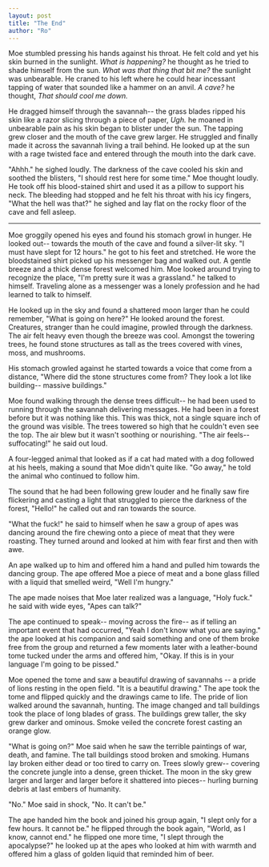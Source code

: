 ```yaml
---
layout: post
title: "The End"
author: "Ro"
---
```


<!--
Prompt: 

Well, dang. You managed to sleep through the end of the world.
-->

Moe stumbled pressing his hands against his throat. He felt cold and yet his skin burned in the sunlight. *What is happening?* he thought as he tried to shade himself from the sun. *What was that thing that bit me?* the sunlight was unbearable. He craned to his left where he could hear incessant tapping of water that sounded like a hammer on an anvil. *A cave?* he thought, *That should cool me down.* 

He dragged himself through the savannah-- the grass blades ripped his skin like a razor slicing through a piece of paper, *Ugh.* he moaned in unbearable pain as his skin began to blister under the sun. The tapping grew closer and the mouth of the cave grew larger. He struggled and finally made it across the savannah living a trail behind. He looked up at the sun with a rage twisted face and entered through the mouth into the dark cave. 

"Ahhh." he sighed loudly. The darkness of the cave cooled his skin and soothed the blisters, "I should rest here for some time." Moe thought loudly. He took off his blood-stained shirt and used it as a pillow to support his neck. The bleeding had stopped and he felt his throat with his icy fingers, "What the hell was that?" he sighed and lay flat on the rocky floor of the cave and fell asleep.

---

Moe groggily opened his eyes and found his stomach growl in hunger. He looked out-- towards the mouth of the cave and found a silver-lit sky. "I must have slept for 12 hours." he got to his feet and stretched. He wore the bloodstained shirt picked up his messenger bag and walked out. A gentle breeze and a thick dense forest welcomed him. Moe looked around trying to recognize the place, "I'm pretty sure it was a grassland." he talked to himself. Traveling alone as a messenger was a lonely profession and he had learned to talk to himself. 

He looked up in the sky and found a shattered moon larger than he could remember, "What is going on here?" He looked around the forest. Creatures, stranger than he could imagine, prowled through the darkness. The air felt heavy even though the breeze was cool. Amongst the towering trees, he found stone structures as tall as the trees covered with vines, moss, and mushrooms. 

His stomach growled against he started towards a voice that come from a distance, "Where did the stone structures come from? They look a lot like building-- massive buildings." 

Moe found walking through the dense trees difficult-- he had been used to running through the savannah delivering messages. He had been in a forest before but it was nothing like this. This was thick, not a single square inch of the ground was visible. The trees towered so high that he couldn't even see the top. The air blew but it wasn't soothing or nourishing. "The air feels-- suffocating!" he said out loud.

A four-legged animal that looked as if a cat had mated with a dog followed at his heels, making a sound that Moe didn't quite like. "Go away," he told the animal who continued to follow him.

The sound that he had been following grew louder and he finally saw fire flickering and casting a light that struggled to pierce the darkness of the forest, "Hello!" he called out and ran towards the source.

"What the fuck!" he said to himself when he saw a group of apes was dancing around the fire chewing onto a piece of meat that they were roasting. They turned around and looked at him with fear first and then with awe. 

An ape walked up to him and offered him a hand and pulled him towards the dancing group. The ape offered Moe a piece of meat and a bone glass filled with a liquid that smelled weird, "Well I'm hungry." 

The ape made noises that Moe later realized was a language, "Holy fuck." he said with wide eyes, "Apes can talk?" 

The ape continued to speak-- moving across the fire-- as if telling an important event that had occurred, "Yeah I don't know what you are saying." the ape looked at his companion and said something and one of them broke free from the group and returned a few moments later with a leather-bound tome tucked under the arms and offered him, "Okay. If this is in your language I'm going to be pissed."

Moe opened the tome and saw a beautiful drawing of savannahs -- a pride of lions resting in the open field. "It is a beautiful drawing." The ape took the tome and flipped quickly and the drawings came to life. The pride of lion walked around the savannah, hunting. The image changed and tall buildings took the place of long blades of grass. The buildings grew taller, the sky grew darker and ominous. Smoke veiled the concrete forest casting an orange glow. 

"What is going on?" Moe said when he saw the terrible paintings of war, death, and famine. The tall buildings stood broken and smoking. Humans lay broken either dead or too tired to carry on. Trees slowly grew-- covering the concrete jungle into a dense, green thicket. The moon in the sky grew larger and larger and larger before it shattered into pieces-- hurling burning debris at last embers of humanity.

"No." Moe said in shock, "No. It can't be."

The ape handed him the book and joined his group again, "I slept only for a few hours. It cannot be." he flipped through the book again, "World, as I know, cannot end." he flipped one more time, "I slept through the apocalypse?" he looked up at the apes who looked at him with warmth and offered him a glass of golden liquid that reminded him of beer. 
